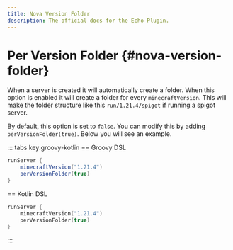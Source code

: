 ```yaml
---
title: Nova Version Folder
description: The official docs for the Echo Plugin.
---
```


# Per Version Folder {#nova-version-folder}

When a server is created it will automatically create a folder. When this option is enabled it will create a folder for every `minecraftVersion`. 
This will make the folder structure like this `run/1.21.4/spigot` if running a spigot server.

By default, this option is set to `false`. You can modify this by adding `perVersionFolder(true)`. Below you will see an example.

::: tabs key:groovy-kotlin
== Groovy DSL
```groovy 
runServer {
    minecraftVersion("1.21.4")
    perVersionFolder(true)
}
```
== Kotlin DSL
```kotlin
runServer {
    minecraftVersion("1.21.4")
    perVersionFolder(true)
}
```
:::